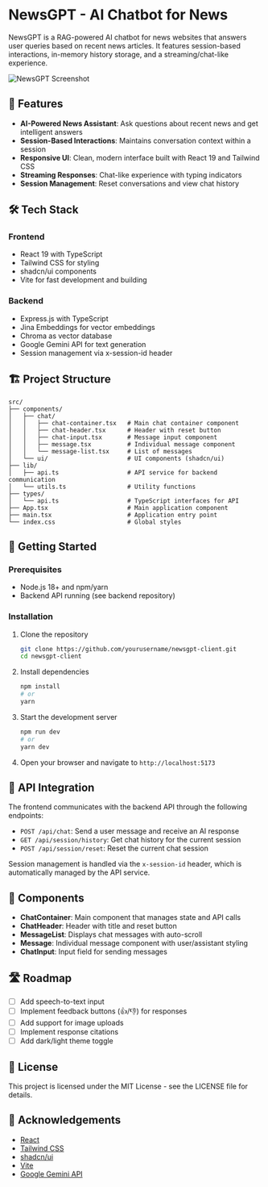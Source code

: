 # NewsGPT - AI Chatbot for News

NewsGPT is a RAG-powered AI chatbot for news websites that answers user queries based on recent news articles. It features session-based interactions, in-memory history storage, and a streaming/chat-like experience.

![NewsGPT Screenshot](https://via.placeholder.com/800x450.png?text=NewsGPT+Screenshot)

## 🚀 Features

- **AI-Powered News Assistant**: Ask questions about recent news and get intelligent answers
- **Session-Based Interactions**: Maintains conversation context within a session
- **Responsive UI**: Clean, modern interface built with React 19 and Tailwind CSS
- **Streaming Responses**: Chat-like experience with typing indicators
- **Session Management**: Reset conversations and view chat history

## 🛠️ Tech Stack

### Frontend
- React 19 with TypeScript
- Tailwind CSS for styling
- shadcn/ui components
- Vite for fast development and building

### Backend
- Express.js with TypeScript
- Jina Embeddings for vector embeddings
- Chroma as vector database
- Google Gemini API for text generation
- Session management via x-session-id header

## 🏗️ Project Structure

```
src/
├── components/
│   ├── chat/
│   │   ├── chat-container.tsx   # Main chat container component
│   │   ├── chat-header.tsx      # Header with reset button
│   │   ├── chat-input.tsx       # Message input component
│   │   ├── message.tsx          # Individual message component
│   │   └── message-list.tsx     # List of messages
│   └── ui/                      # UI components (shadcn/ui)
├── lib/
│   ├── api.ts                   # API service for backend communication
│   └── utils.ts                 # Utility functions
├── types/
│   └── api.ts                   # TypeScript interfaces for API
├── App.tsx                      # Main application component
├── main.tsx                     # Application entry point
└── index.css                    # Global styles
```

## 🚦 Getting Started

### Prerequisites

- Node.js 18+ and npm/yarn
- Backend API running (see backend repository)

### Installation

1. Clone the repository
   ```bash
   git clone https://github.com/yourusername/newsgpt-client.git
   cd newsgpt-client
   ```

2. Install dependencies
   ```bash
   npm install
   # or
   yarn
   ```

3. Start the development server
   ```bash
   npm run dev
   # or
   yarn dev
   ```

4. Open your browser and navigate to `http://localhost:5173`

## 🔌 API Integration

The frontend communicates with the backend API through the following endpoints:

- `POST /api/chat`: Send a user message and receive an AI response
- `GET /api/session/history`: Get chat history for the current session
- `POST /api/session/reset`: Reset the current chat session

Session management is handled via the `x-session-id` header, which is automatically managed by the API service.

## 🧩 Components

- **ChatContainer**: Main component that manages state and API calls
- **ChatHeader**: Header with title and reset button
- **MessageList**: Displays chat messages with auto-scroll
- **Message**: Individual message component with user/assistant styling
- **ChatInput**: Input field for sending messages

## 🛣️ Roadmap

- [ ] Add speech-to-text input
- [ ] Implement feedback buttons (👍/👎) for responses
- [ ] Add support for image uploads
- [ ] Implement response citations
- [ ] Add dark/light theme toggle

## 📝 License

This project is licensed under the MIT License - see the LICENSE file for details.

## 🙏 Acknowledgements

- [React](https://react.dev/)
- [Tailwind CSS](https://tailwindcss.com/)
- [shadcn/ui](https://ui.shadcn.com/)
- [Vite](https://vitejs.dev/)
- [Google Gemini API](https://ai.google.dev/)
